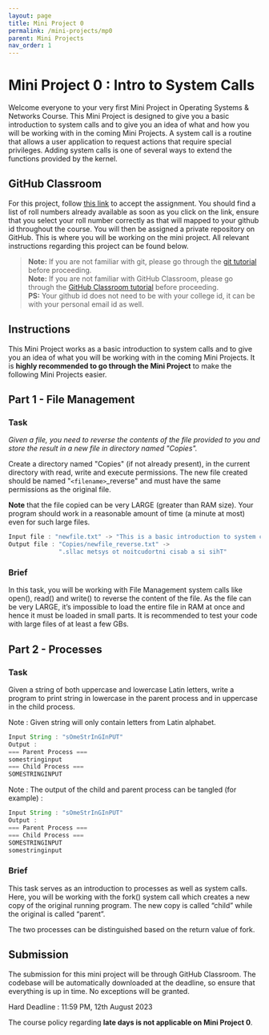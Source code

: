 ```yaml
---
layout: page
title: Mini Project 0
permalink: /mini-projects/mp0
parent: Mini Projects
nav_order: 1
---
```


# Mini Project 0 : Intro to System Calls
Welcome everyone to your very first Mini Project in Operating Systems & Networks Course. This Mini Project is designed to give you a basic introduction to system calls and to give you an idea of what and how you will be working with in the coming Mini Projects.
A system call is a routine that allows a user application to request actions that require special privileges. Adding system calls is one of several ways to extend the functions provided by the kernel.

## GitHub Classroom

For this project, follow [this link](https://r.mtdv.me/mp0) to accept the assignment. You should find a list of roll numbers already available as soon as you click on the link, ensure that you select your roll number correctly as that will mapped to your github id throughout the course. 
You will then be assigned a private repository on GitHub. This is where you will be working on the mini project. All relevant instructions regarding this project can be found below.   

> **Note:** If you are not familiar with git, please go through the [git tutorial](https://rogerdudler.github.io/git-guide/) before proceeding.  
> **Note:** If you are not familiar with GitHub Classroom, please go through the [GitHub Classroom tutorial](https://www.youtube.com/watch?v=9RfUP_8SE0Q) before proceeding.  
> **PS:** Your github id does not need to be with your college id, it can be with your personal email id as well.  

## Instructions

This Mini Project works as a basic introduction to system calls and to give you an idea of what you will be working with in the coming Mini Projects. It is **highly recommended to go through the Mini Project** to make the following Mini Projects easier.

## Part 1 - File Management

### Task

_Given a file, you need to reverse the contents of the file provided to you and store the result in a new file in directory named "Copies"._

Create a directory named "Copies" (if not already present), in the current directory with read, write and execute permissions. The new file created should be named "`<filename>`_reverse" and must have the same permissions as the original file.

**Note** that the file copied can be very LARGE (greater than RAM size). Your program should work in a reasonable amount of time (a minute at most) even for such large files.

```jsx
Input file : "newfile.txt" -> "This is a basic introduction to system calls."
Output file : "Copies/newfile_reverse.txt" -> 
              ".sllac metsys ot noitcudortni cisab a si sihT"

```

### Brief

In this task, you will be working with File Management system calls like open(), read() and write() to reverse the content of the file. As the file can be very LARGE, it’s impossible to load the entire file in RAM at once and hence it must be loaded in small parts. It is recommended to test your code with large files of at least a few GBs.

## Part 2 - Processes

### Task

Given a string of both uppercase and lowercase Latin letters, write a program to print string in lowercase in the parent process and in uppercase in the child process.

Note : Given string will only contain letters from Latin alphabet.

```jsx
Input String : "sOmeStrInGInPUT"
Output :
=== Parent Process ===
somestringinput
=== Child Process ===
SOMESTRINGINPUT

```

Note : The output of the child and parent process can be tangled (for example) :

```jsx
Input String : "sOmeStrInGInPUT"
Output :
=== Parent Process ===
=== Child Process ===
SOMESTRINGINPUT
somestringinput

```

### Brief

This task serves as an introduction to processes as well as system calls. Here, you will be working with the fork() system call which creates a new copy of the original running program. The new copy is called “child” while the original is called “parent”.

The two processes can be distinguished based on the return value of fork.

## Submission

The submission for this mini project will be through GitHub Classroom. The codebase will be automatically downloaded at the deadline, so ensure that everything is up in time. No exceptions will be granted.

Hard Deadline : 11:59 PM, 12th August 2023

The course policy regarding **late days is not applicable on Mini Project 0**.